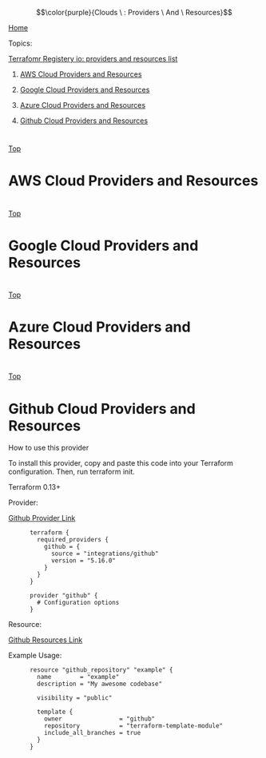 $$\color{purple}{Clouds \ : Providers \ And \ Resources}$$


[Home](#all-file-links.md)
<a name="top"></a>

Topics: 

  [Terrafomr Registery io: providers and resources list](https://registry.terraform.io/)
 
  1. [AWS Cloud Providers and Resources](#aws-providers-resources)
   
  2. [Google Cloud Providers and Resources](#google-providers-resources)
   
  3. [Azure Cloud Providers and Resources](#azure-providers-resources)
    
  4. [Github Cloud Providers and Resources](#github-providers-resources)
    
              
        
    
    
   
   
    
    
    
    
    
#
[Top](#top)
<a name="aws-providers-resources"></a>
# AWS Cloud Providers and Resources









#
[Top](#top)
<a name="google-providers-resources"></a>
# Google Cloud Providers and Resources









#
[Top](#top)
<a name="azure-providers-resources"></a>
# Azure Cloud Providers and Resources








#
[Top](#top)
<a name="github-providers-resources"></a>
# Github Cloud Providers and Resources


How to use this provider

To install this provider, copy and paste this code into your Terraform configuration. Then, run terraform init.

Terraform 0.13+

Provider: 

[Github Provider Link](https://registry.terraform.io/providers/integrations/github/5.16.0)


          terraform {
            required_providers {
              github = {
                source = "integrations/github"
                version = "5.16.0"
              }
            }
          }

          provider "github" {
            # Configuration options
          }


Resource:

[Github Resources Link](https://registry.terraform.io/providers/integrations/github/latest/docs)


Example Usage:

          resource "github_repository" "example" {
            name        = "example"
            description = "My awesome codebase"

            visibility = "public"

            template {
              owner                = "github"
              repository           = "terraform-template-module"
              include_all_branches = true
            }
          }













